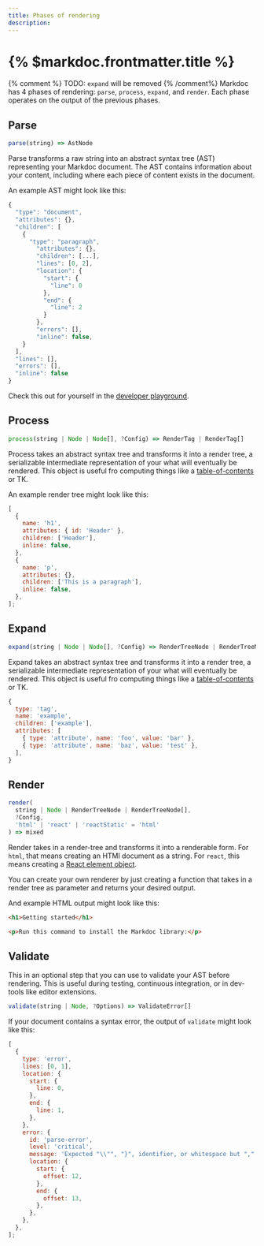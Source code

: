 ```yaml
---
title: Phases of rendering
description:
---
```


# {% $markdoc.frontmatter.title %}

{% comment %}
TODO: `expand` will be removed
{% /comment%}
Markdoc has 4 phases of rendering: `parse`, `process`, `expand`, and `render`. Each phase operates on the output of the previous phases.

## Parse

```js
parse(string) => AstNode
```

Parse transforms a raw string into an abstract syntax tree (AST) representing your Markdoc document. The AST contains information about your content, including where each piece of content exists in the document.

An example AST might look like this:

```js
{
  "type": "document",
  "attributes": {},
  "children": [
    {
      "type": "paragraph",
        "attributes": {},
        "children": [...],
        "lines": [0, 2],
        "location": {
          "start": {
            "line": 0
          },
          "end": {
            "line": 2
          }
        },
        "errors": [],
        "inline": false,
    }
  ],
  "lines": [],
  "errors": [],
  "inline": false
}
```

Check this out for yourself in the [developer playground](/sandbox).

## Process

```js
process(string | Node | Node[], ?Config) => RenderTag | RenderTag[]
```

Process takes an abstract syntax tree and transforms it into a render tree, a serializable intermediate representation of your what will eventually be rendered. This object is useful fro computing things like a [table-of-contents](/docs/examples#table-of-contents) or TK.

An example render tree might look like this:

```js
[
  {
    name: 'h1',
    attributes: { id: 'Header' },
    children: ['Header'],
    inline: false,
  },
  {
    name: 'p',
    attributes: {},
    children: ['This is a paragraph'],
    inline: false,
  },
];
```

## Expand

```js
expand(string | Node | Node[], ?Config) => RenderTreeNode | RenderTreeNode[]
```

Expand takes an abstract syntax tree and transforms it into a render tree, a serializable intermediate representation of your what will eventually be rendered. This object is useful fro computing things like a [table-of-contents](/docs/examples#table-of-contents) or TK.

```js
{
  type: 'tag',
  name: 'example',
  children: ['example'],
  attributes: [
    { type: 'attribute', name: 'foo', value: 'bar' },
    { type: 'attribute', name: 'baz', value: 'test' },
  ],
}
```

## Render

```js
render(
  string | Node | RenderTreeNode | RenderTreeNode[],
  ?Config,
  'html' | 'react' | 'reactStatic' = 'html'
) => mixed
```

Render takes in a render-tree and transforms it into a renderable form. For `html`, that means creating an HTMl document as a string. For `react`, this means creating a [React element object](https://reactjs.org/docs/rendering-elements.html).

You can create your own renderer by just creating a function that takes in a render tree as parameter and returns your desired output.

And example HTML output might look like this:

```html
<h1>Getting started</h1>

<p>Run this command to install the Markdoc library:</p>
```

## Validate

This in an optional step that you can use to validate your AST before rendering. This is useful during testing, continuous integration, or in dev-tools like editor extensions.

```js
validate(string | Node, ?Options) => ValidateError[]
```

If your document contains a syntax error, the output of `validate` might look like this:

```js
[
  {
    type: 'error',
    lines: [0, 1],
    location: {
      start: {
        line: 0,
      },
      end: {
        line: 1,
      },
    },
    error: {
      id: 'parse-error',
      level: 'critical',
      message: 'Expected "\\"", "}", identifier, or whitespace but "," found.',
      location: {
        start: {
          offset: 12,
        },
        end: {
          offset: 13,
        },
      },
    },
  },
];
```
